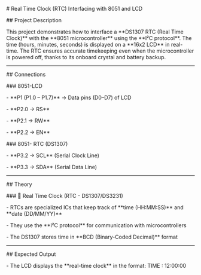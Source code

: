 \# Real Time Clock (RTC) Interfacing with 8051 and LCD



\## Project Description

This project demonstrates how to interface a \*\*DS1307 RTC (Real Time Clock)\*\* with the \*\*8051 microcontroller\*\* using the \*\*I²C protocol\*\*. The time (hours, minutes, seconds) is displayed on a \*\*16x2 LCD\*\* in real-time. The RTC ensures accurate timekeeping even when the microcontroller is powered off, thanks to its onboard crystal and battery backup.



---



\## Connections



\### 8051-LCD

\- \*\*P1 (P1.0 – P1.7)\*\* → Data pins (D0–D7) of LCD  

\- \*\*P2.0 → RS\*\*  

\- \*\*P2.1 → RW\*\*  

\- \*\*P2.2 → EN\*\*  



\### 8051- RTC (DS1307)

\- \*\*P3.2 → SCL\*\* (Serial Clock Line)  

\- \*\*P3.3 → SDA\*\* (Serial Data Line)  



---



\## Theory



\### 🔹 Real Time Clock (RTC - DS1307/DS3231)

\- RTCs are specialized ICs that keep track of \*\*time (HH:MM:SS)\*\* and \*\*date (DD/MM/YY)\*\*  

\- They use the \*\*I²C protocol\*\* for communication with microcontrollers  

\- The DS1307 stores time in \*\*BCD (Binary-Coded Decimal)\*\* format  



---



\## Expected Output

\- The LCD displays the \*\*real-time clock\*\* in the format:  TIME : 12:00:00





